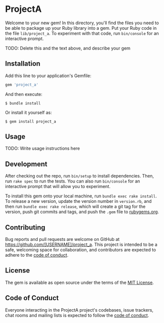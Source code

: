 # ProjectA

Welcome to your new gem! In this directory, you'll find the files you need to be able to package up your Ruby library into a gem. Put your Ruby code in the file `lib/project_a`. To experiment with that code, run `bin/console` for an interactive prompt.

TODO: Delete this and the text above, and describe your gem

## Installation

Add this line to your application's Gemfile:

```ruby
gem 'project_a'
```

And then execute:

    $ bundle install

Or install it yourself as:

    $ gem install project_a

## Usage

TODO: Write usage instructions here

## Development

After checking out the repo, run `bin/setup` to install dependencies. Then, run `rake spec` to run the tests. You can also run `bin/console` for an interactive prompt that will allow you to experiment.

To install this gem onto your local machine, run `bundle exec rake install`. To release a new version, update the version number in `version.rb`, and then run `bundle exec rake release`, which will create a git tag for the version, push git commits and tags, and push the `.gem` file to [rubygems.org](https://rubygems.org).

## Contributing

Bug reports and pull requests are welcome on GitHub at https://github.com/[USERNAME]/project_a. This project is intended to be a safe, welcoming space for collaboration, and contributors are expected to adhere to the [code of conduct](https://github.com/[USERNAME]/project_a/blob/master/CODE_OF_CONDUCT.md).


## License

The gem is available as open source under the terms of the [MIT License](https://opensource.org/licenses/MIT).

## Code of Conduct

Everyone interacting in the ProjectA project's codebases, issue trackers, chat rooms and mailing lists is expected to follow the [code of conduct](https://github.com/[USERNAME]/project_a/blob/master/CODE_OF_CONDUCT.md).
